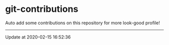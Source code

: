 # git-contributions

Auto add some contributions on this repository for more look-good profile!

---

Update at 2020-02-15 16:52:36
